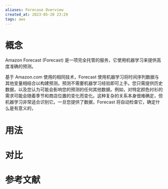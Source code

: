 ```yaml
---
aliases: Forecase Overview
created_at: 2023-05-20 23:29
tags: aws
---
```


# 概念

Amazon Forecast (Forecast) 是一项完全托管的服务，它使用机器学习来提供高度准确的预测。

基于 Amazon.com 使用的相同技术，Forecast 使用机器学习将时间序列数据与其他变量相结合以构建预测。预测不需要机器学习经验即可上手。您只需提供历史数据，以及您认为可能会影响您的预测的任何其他数据。例如，对特定颜色衬衫的需求可能会随着季节和商店位置的变化而变化。这种复杂的关系本身很难确定，但机器学习非常适合识别它。一旦您提供了数据，Forecast 将自动检查它，确定什么是有意义的，


# 用法



# 对比



# 参考文献

